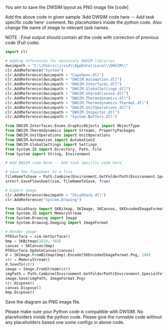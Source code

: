 You aim to save the DWSIM layout as PNG image file 
[code]

Add the above code in given sample 'Add DWSIM code here -- Add task specific code here' comment.  No placeholders 
inside the python code. Also change file name of image to relevant task names.

NOTE : Final output should contain all the code with correction of previous code (Full code).

```python
import clr

# Adding references for necessary DWSIM libraries
dwsimpath = "C:\\Users\\jcvid\\AppData\\Local\\DWSIM\\"
clr.AddReference("System")
clr.AddReference(dwsimpath + "CapeOpen.dll")
clr.AddReference(dwsimpath + "DWSIM.Automation.dll")
clr.AddReference(dwsimpath + "DWSIM.Interfaces.dll")
clr.AddReference(dwsimpath + "DWSIM.GlobalSettings.dll")
clr.AddReference(dwsimpath + "DWSIM.SharedClasses.dll")
clr.AddReference(dwsimpath + "DWSIM.Thermodynamics.dll")
clr.AddReference(dwsimpath + "DWSIM.Thermodynamics.ThermoC.dll")
clr.AddReference(dwsimpath + "DWSIM.UnitOperations.dll")
clr.AddReference(dwsimpath + "DWSIM.Inspector.dll")
clr.AddReference(dwsimpath + "System.Buffers.dll")

from DWSIM.Interfaces.Enums.GraphicObjects import ObjectType
from DWSIM.Thermodynamics import Streams, PropertyPackages
from DWSIM.UnitOperations import UnitOperations
from DWSIM.Automation import Automation3
from DWSIM.GlobalSettings import Settings
from System.IO import Directory, Path, File
from System import String, Environment

# Add DWSIM code here -- Add task specific code here 

# Save the flowsheet to a file
fileNameToSave = Path.Combine(Environment.GetFolderPath(Environment.SpecialFolder.Desktop), "taskName.dwxmz")
interf.SaveFlowsheet(sim, fileNameToSave, True)

# Export image
clr.AddReference(dwsimpath + "SkiaSharp.dll")
clr.AddReference("System.Drawing")

from SkiaSharp import SKBitmap, SKImage, SKCanvas, SKEncodedImageFormat
from System.IO import MemoryStream
from System.Drawing import Image
from System.Drawing.Imaging import ImageFormat

# Render image
PFDSurface = sim.GetSurface()
bmp = SKBitmap(1024, 768)
canvas = SKCanvas(bmp)
PFDSurface.UpdateCanvas(canvas)
d = SKImage.FromBitmap(bmp).Encode(SKEncodedImageFormat.Png, 100)
str = MemoryStream()
d.SaveTo(str)
image = Image.FromStream(str)
imgPath = Path.Combine(Environment.GetFolderPath(Environment.SpecialFolder.Desktop), "taskName.png")
image.Save(imgPath, ImageFormat.Png)
str.Dispose()
canvas.Dispose()
bmp.Dispose()


```

Save the diagram as PNG image file. 

Please make sure your Python code is compatible with DWSIM. No placeholders 
inside the python code. Please give the runnable code without any placeholders based one some configs in above code.

